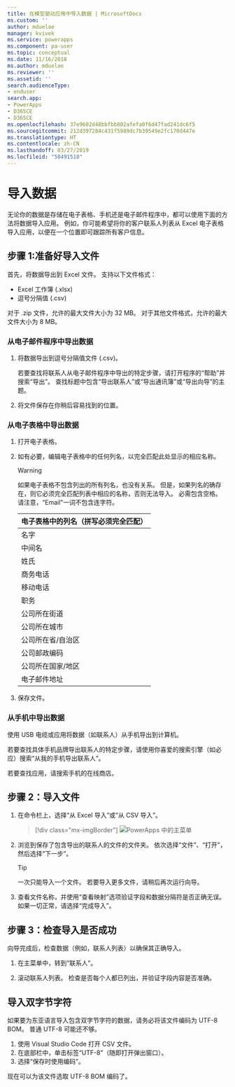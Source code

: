 ```yaml
---
title: 在模型驱动应用中导入数据 | MicrosoftDocs
ms.custom: ''
author: mduelae
manager: kvivek
ms.service: powerapps
ms.component: pa-user
ms.topic: conceptual
ms.date: 11/16/2018
ms.author: mduelae
ms.reviewer: ''
ms.assetid: ''
search.audienceType:
- enduser
search.app:
- PowerApps
- D365CE
- D365CE
ms.openlocfilehash: 37e9602d48bbfbb802afefa0f6d47fad241dc6f5
ms.sourcegitcommit: 212d397284c431f5989dc7b39549e2fc170d447e
ms.translationtype: HT
ms.contentlocale: zh-CN
ms.lasthandoff: 03/27/2019
ms.locfileid: "58491518"
---
```

# <a name="import-data"></a>导入数据

无论你的数据是存储在电子表格、手机还是电子邮件程序中，都可以使用下面的方法将数据导入应用。 例如，你可能希望将你的客户联系人列表从 Excel 电子表格导入应用，以便在一个位置即可跟踪所有客户信息。
  
## <a name="step-1-get-your-import-file-ready"></a>步骤 1:准备好导入文件  
首先，将数据导出到 Excel 文件。 支持以下文件格式：
 - Excel 工作簿 (.xlsx)
 - 逗号分隔值 (.csv)
  
对于 .zip 文件，允许的最大文件大小为 32 MB。 对于其他文件格式，允许的最大文件大小为 8 MB。  
  
### <a name="export-data-from-an-email-program"></a>从电子邮件程序中导出数据  
  
1.  将数据导出到逗号分隔值文件 (.csv)。  
  
     若要查找将联系人从电子邮件程序中导出的特定步骤，请打开程序的“帮助”并搜索“导出”。 查找标题中包含“导出联系人”或“导出通讯簿”或“导出向导”的主题。  
  
2.  将文件保存在你稍后容易找到的位置。  
  
### <a name="export-data-from-a-spreadsheet"></a>从电子表格中导出数据  
  
1.  打开电子表格。  
  
2.  如有必要，编辑电子表格中的任何列名，以完全匹配此处显示的相应名称。  
  
    > [!WARNING]
    > 如果电子表格不包含列出的所有列名，也没有关系。 但是，如果列名的确存在，则它必须完全匹配列表中相应的名称，否则无法导入。 必需包含空格。 请注意，“Email”一词不包含连字符。  

    |**电子表格中的列名（拼写必须完全匹配）**|
    |---------|
    |名字|  
    |中间名|  
    |姓氏|  
    |商务电话|  
    |移动电话|  
    |职务|  
    |公司所在街道|  
    |公司所在城市|  
    |公司所在省/自治区|  
    |公司邮政编码|  
    |公司所在国家/地区|  
    |电子邮件地址|  
  
3.  保存文件。  
  
### <a name="export-data-from-your-phone"></a>从手机中导出数据  

使用 USB 电缆或应用将数据（如联系人）从手机导出到计算机。
  
若要查找具体手机品牌导出联系人的特定步骤，请使用你喜爱的搜索引擎（如必应）搜索“从我的手机导出联系人”。  
  
若要查找应用，请搜索手机的在线商店。  
  
## <a name="step-2-import-the-file"></a>步骤 2：导入文件 
  
1. 在命令栏上，选择“从 Excel 导入”或“从 CSV 导入”。

   > [!div class="mx-imgBorder"]
   > ![PowerApps 中的主菜单](media/import.png "PowerApps 中的主菜单")
  
2. 浏览到保存了包含导出的联系人的文件的文件夹。 依次选择“文件”、“打开”，然后选择“下一步”。  
  
   > [!TIP]
   > 一次只能导入一个文件。 若要导入更多文件，请稍后再次运行向导。
   
3. 查看文件名称，并使用“查看映射”选项验证字段和数据分隔符是否正确无误。 如果一切正常，请选择“完成导入”。  
 
## <a name="step-3-check-that-the-import-is-successful"></a>步骤 3：检查导入是否成功

向导完成后，检查数据（例如，联系人列表）以确保其正确导入。  
  
1. 在主菜单中，转到“联系人”。
  
2. 滚动联系人列表。 检查是否每个人都已列出，并验证字段内容是否准确。

## <a name="import-double-byte-characters"></a>导入双字节字符 

如果要为东亚语言导入包含双字节字符的数据，请务必将该文件编码为 UTF-8 BOM。 普通 UTF-8 可能还不够。

1. 使用 Visual Studio Code 打开 CSV 文件。
2. 在底部栏中，单击标签“UTF-8”（随即打开弹出窗口）。 
3. 选择“保存时使用编码”。 

现在可以为该文件选取 UTF-8 BOM 编码了。

